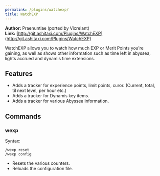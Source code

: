 ```yaml
---
permalink: /plugins/watchexp/
title: WatchEXP
---
```


**Author:** Praenuntiae (ported by Vicrelant)<br/>
**Link:** [http://git.ashitaxi.com/Plugins/WatchEXP](http://git.ashitaxi.com/Plugins/WatchEXP)

WatchEXP allows you to watch how much EXP or Merit Points you're gaining, as well as shows other information such as time left in abyssea, lights accrued and dynamis time extensions.

## Features

  * Adds a tracker for experience points, limit points, curor. (Current, total, til next level, per hour etc.)
  * Adds a tracker for Dynamis key items.
  * Adds a tracker for various Abyssea information.

## Commands

### wexp
Syntax:
```
/wexp reset
/wexp config
```
  * Resets the various counters.
  * Reloads the configuration file.
